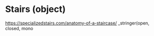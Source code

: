 # Stairs (object)

https://specializedstairs.com/anatomy-of-a-staircase/
_stringer(open, closed, mono
